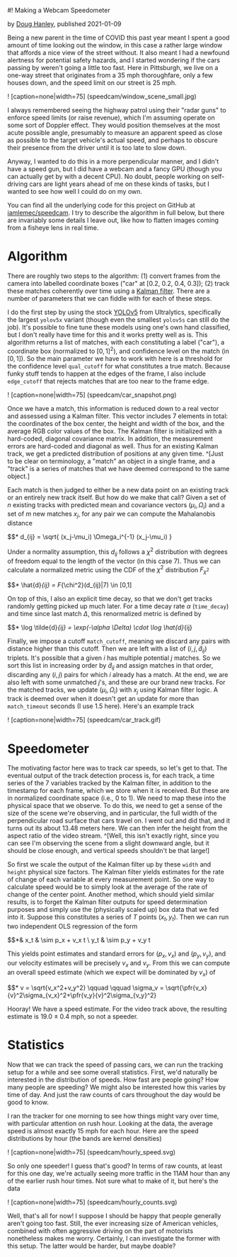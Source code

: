 #! Making a Webcam Speedometer

by [Doug Hanley](/), published 2021-01-09

Being a new parent in the time of COVID this past year meant I spent a good amount of time looking out the window, in this case a rather large window that affords a nice view of the street without. It also meant I had a newfound alertness for potential safety hazards, and I started wondering if the cars passing by weren't going a little too fast. Here in Pittsburgh, we live on a one-way street that originates from a 35 mph thoroughfare, only a few houses down, and the speed limit on our street is 25 mph.

! [caption=none|width=75] (speedcam/window_scene_small.jpg)

I always remembered seeing the highway patrol using their "radar guns" to enforce speed limits (or raise revenue), which I'm assuming operate on some sort of Doppler effect. They would position themselves at the most acute possible angle, presumably to measure an apparent speed as close as possible to the target vehicle's actual speed, and perhaps to obscure their presence from the driver until it is too late to slow down.

Anyway, I wanted to do this in a more perpendicular manner, and I didn't have a speed gun, but I did have a webcam and a fancy GPU (though you can actually get by with a decent CPU). No doubt, people working on self-driving cars are light years ahead of me on these kinds of tasks, but I wanted to see how well I could do on my own.

You can find all the underlying code for this project on GitHub at [iamlemec/speedcam](https://github.com/iamlemec/speedcam). I try to describe the algorithm in full below, but there are invariably some details I leave out, like how to flatten images coming from a fisheye lens in real time.

# Algorithm

There are roughly two steps to the algorithm: (1) convert frames from the camera into labelled coordinate boxes ("car" at [0.2, 0.2, 0.4, 0.3]); (2) track these matches coherently over time using a [Kalman filter](https://en.wikipedia.org/wiki/Kalman_filter). There are a number of parameters that we can fiddle with for each of these steps.

I do the first step by using the stock [YOLOv5](https://github.com/ultralytics/yolov5) from Ultralytics, specifically the largest `yolov5x` variant (though even the smallest `yolov5s` can still do the job). It's possible to fine tune these models using one's own hand classified, but I don't really have time for this and it works pretty well as is. This algorithm returns a list of matches, with each constituting a label ("car"), a coordinate box (normalized to $[0,1]^2$), and confidence level on the match (in $[0,1]$). So the main parameter we have to work with here is a threshold for the confidence level `qual_cutoff` for what constitutes a true match. Because funky stuff tends to happen at the edges of the frame, I also include `edge_cutoff` that rejects matches that are too near to the frame edge.

! [caption=none|width=75] (speedcam/car_snapshot.png)

Once we have a match, this information is reduced down to a real vector and assessed using a Kalman filter. This vector includes 7 elements in total: the coordinates of the box center, the height and width of the box, and the average RGB color values of the box. The Kalman filter is initialized with a hard-coded, diagonal covariance matrix. In addition, the measurement errors are hard-coded and diagonal as well. Thus for an existing Kalman track, we get a predicted distribution of positions at any given time. ^[Just to be clear on terminology, a "match" an object in a single frame, and a "track" is a series of matches that we have deemed correspond to the same object.]

Each match is then judged to either be a new data point on an existing track or an entirely new track itself. But how do we make that call? Given a set of $n$ existing tracks with predicted mean and covariance vectors $(\mu_i, \Omega_i$) and a set of $m$ new matches $x_j$, for any pair we can compute the Mahalanobis distance

$$* d_{ij} = \sqrt{ (x_j-\mu_i) \Omega_i^{-1} (x_j-\mu_i) }

Under a normality assumption, this $d_{ij}$ follows a $\chi^2$ distribution with degrees of freedom equal to the length of the vector (in this case 7). Thus we can calculate a normalized metric using the CDF of the $\chi^2$ distribution $F_{\chi^2}$

$$* \hat{d}_{ij} = F_{\chi^2}(d_{ij}|7) \in [0,1]

On top of this, I also an explicit time decay, so that we don't get tracks randomly getting picked up much later. For a time decay rate $\alpha$ (`time_decay`) and time since last match $\Delta$, this renormalized metric is defined by

$$* \log \tilde{d}_{ij} = \exp(-\alpha \Delta) \cdot \log \hat{d}_{ij}

Finally, we impose a cutoff `match_cutoff`, meaning we discard any pairs with distance higher than this cutoff. Then we are left with a list of $(i,j,\tilde{d}_{ij})$ triplets. It's possible that a given $i$ has multiple potential $j$ matches. So we sort this list in increasing order by $\tilde{d}_{ij}$ and assign matches in that order, discarding any $(i,j)$ pairs for which $i$ already has a match. At the end, we are also left with some unmatched $j$'s, and these are our brand new tracks. For the matched tracks, we update $(\mu_i,\Omega_i)$ with $x_j$ using Kalman filter logic. A track is deemed over when it doesn't get an update for more than `match_timeout` seconds (I use 1.5 here). Here's an example track

! [caption=none|width=75] (speedcam/car_track.gif)

# Speedometer

The motivating factor here was to track car speeds, so let's get to that. The eventual output of the track detection process is, for each track, a time series of the 7 variables tracked by the Kalman filter, in addition to the timestamp for each frame, which we store when it is received. But these are in normalized coordinate space (i.e., 0 to 1). We need to map these into the physical space that we observe. To do this, we need to get a sense of the size of the scene we're observing, and in particular, the full width of the perpendicular road surface that cars travel on. I went out and did that, and it turns out its about 13.48 meters here. We can then infer the height from the aspect ratio of the video stream. ^[Well, this isn't exactly right, since you can see I'm observing the scene from a slight downward angle, but it should be close enough, and vertical speeds shouldn't be that large!]

So first we scale the output of the Kalman filter up by these `width` and `height` physical size factors. The Kalman filter yields estimates for the rate of change of each variable at every measurement point. So one way to calculate speed would be to simply look at the average of the rate of change of the center point. Another method, which should yield similar results, is to forget the Kalman filter outputs for speed determination purposes and simply use the (physically scaled up) box data that we fed into it. Suppose this constitutes a series of $T$ points $(x_t,y_t)$. Then we can run two independent OLS regression of the form

$$*&
x_t & \sim p_x + v_x t \\
y_t & \sim p_y + v_y t

This yields point estimates and standard errors for $(p_x,v_x)$ and $(p_y,v_y)$, and our velocity estimates will be precisely $v_x$ and $v_y$. From this we can compute an overall speed estimate (which we expect will be dominated by $v_x$) of

$$* v = \sqrt{v_x^2+v_y^2} \qquad \qquad \sigma_v = \sqrt{\pfr{v_x}{v}^2\sigma_{v_x}^2+\pfr{v_y}{v}^2\sigma_{v_y}^2}

Hooray! We have a speed estimate. For the video track above, the resulting estimate is 19.0 ± 0.4 mph, so not a speeder.

# Statistics

Now that we can track the speed of passing cars, we can run the tracking setup for a while and see some overall statistics. First, we'd naturally be interested in the distribution of speeds. How fast are people going? How many people are speeding? We might also be interested how this varies by time of day. And just the raw counts of cars throughout the day would be good to know.

I ran the tracker for one morning to see how things might vary over time, with particular attention on rush hour. Looking at the data, the average speed is almost exactly 15 mph for each hour. Here are the speed distributions by hour (the bands are kernel densities)

! [caption=none|width=75] (speedcam/hourly_speed.svg)

So only one speeder! I guess that's good? In terms of raw counts, at least for this one day, we're actually seeing more traffic in the 11AM hour than any of the earlier rush hour times. Not sure what to make of it, but here's the data

! [caption=none|width=75] (speedcam/hourly_counts.svg)

Well, that's all for now! I suppose I should be happy that people generally aren't going too fast. Still, the ever increasing size of American vehicles, combined with often aggressive driving on the part of motorists nonetheless makes me worry. Certainly, I can investigate the former with this setup. The latter would be harder, but maybe doable?
